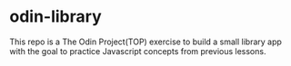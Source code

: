 # odin-library

This repo is a The Odin Project(TOP) exercise to build a small library app with the goal to practice Javascript concepts from previous lessons. 